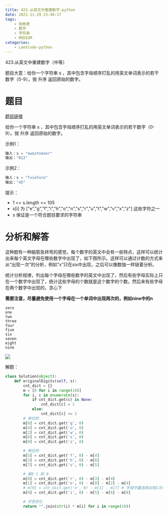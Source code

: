 ```yaml
---
title: 423.从英文中重建数字-python
date: 2021-11-29 23:48:17
tags:
    - 哈希表
    - 数学
    - 字符串
    - MEDIUM
categories:
	- LeetCode-python
---
```


423.从英文中重建数字（中等）

题目大意：给你一个字符串 s ，其中包含字母顺序打乱的用英文单词表示的若干数字（0-9）。按 升序 返回原始的数字。

<!--more-->

# 题目

[题目链接](https://leetcode-cn.com/problems/reconstruct-original-digits-from-english/)

给你一个字符串 s ，其中包含字母顺序打乱的用英文单词表示的若干数字（0-9）。按 升序 返回原始的数字。

示例1：
```python
输入：s = "owoztneoer"
输出："012"
```

示例2：
```python
输入：s = "fviefuro"
输出："45"
```

提示：

- 1 <= s.length <= 105
- s[i] 为 ["e","g","f","i","h","o","n","s","r","u","t","w","v","x","z"] 这些字符之一
- s 保证是一个符合题目要求的字符串


# 分析和解答

这种题有一种脑筋急转弯的感觉，每个数字的英文中会有一些特点，这样可以统计出来每个英文字母在哪些数字中出现了，如下图所示。这样可以通过计数的方式来从“出现一次”的分析，例如“x”只在six中出现，之后可以像数独一样链着分析。

统计分析规律，列出每个字母在哪些数字的英文中出现了，然后有些字母实际上只在一个数字中出现了，统计这些字母的个数就是这个数字的个数。然后来有些字母在两个数字中出现的，贪心下

**需要注意，尽量避免使用一个字母在一个单词中出现两次的，例如nine中的n**

```
zero
one
two
three 
four
five
six
seven
eight
nine
```

![](http://yixuan004.oss-cn-hangzhou.aliyuncs.com/img/2021-11-30-00-12-10.png)



解题：
```python
class Solution(object):
    def originalDigits(self, s):
        cnt_dict = {}
        m = [0 for i in range(10)]
        for i, c in enumerate(s):
            if cnt_dict.get(c) is None:
                cnt_dict[c] = 1
            else:
                cnt_dict[c] += 1
        # 单位的
        m[8] = cnt_dict.get('g', 0)
        m[4] = cnt_dict.get('u', 0)
        m[2] = cnt_dict.get('w', 0)
        m[6] = cnt_dict.get('x', 0)
        m[0] = cnt_dict.get('z', 0)

        # 两位的
        m[5] = cnt_dict.get('f', 0) - m[4]
        m[3] = cnt_dict.get('h', 0) - m[8]
        m[7] = cnt_dict.get('v', 0) - m[5]

        # 差0 1 和 9
        m[0] = cnt_dict.get('r', 0) - m[3] - m[4]
        m[1] = cnt_dict.get('o', 0) - m[0] - m[2] - m[4]
        # m[9] = cnt_dict.get('n', 0) - m[1] - m[7] # 字母尽量选择出现1次的，所以n不行
        m[9] = cnt_dict.get('i', 0) - m[5] - m[6] - m[8]

        # 可否优化
        return "".join(str(i) * m[i] for i in range(10))
```